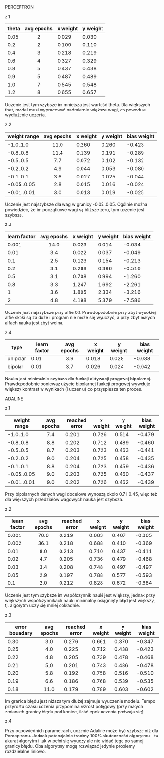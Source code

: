 PERCEPTRON

z.1

| theta | avg epochs | x weight | y weight |
|-------|:----------:|----------|----------|
| 0.05  |     2      | 0.029    | 0.030    |
| 0.2   |     2      | 0.109    | 0.110    |
| 0.4   |     3      | 0.218    | 0.219    |
| 0.6   |     4      | 0.327    | 0.329    |
| 0.8   |     5      | 0.437    | 0.438    |
| 0.9   |     5      | 0.487    | 0.489    |
| 1.0   |     7      | 0.545    | 0.548    |
| 1.2   |     8      | 0.655    | 0.657    |

Uczenie jest tym szybsze im mniejsza jest wartość theta. Dla większych thet, model musi wypracować nadmiernie większe wagi, co powoduje wydłużenie uczenia.

z.2

| weight range | avg epochs | x weight | y weight | bias weight |
|--------------|:----------:|----------|----------|-------------|
| -1.0..1.0    |    11.0    | 0.260    | 0.260    | -0.423      |
| -0.8..0.8    |    11.4    | 0.139    | 0.191    | -0.289      |
| -0.5..0.5    |    7.7     | 0.072    | 0.102    | -0.132      |
| -0.2..0.2    |    4.9     | 0.044    | 0.053    | -0.080      |
| -0.1..0.1    |    3.6     | 0.027    | 0.025    | -0.044      |
| -0.05..0.05  |    2.8     | 0.015    | 0.016    | -0.024      |
| -0.01..0.01  |    3.0     | 0.013    | 0.019    | -0.025      |

Uczenie jest najszybsze dla wag w granicy -0.05..0.05. Ogólnie można powiedzieć, że im początkowe wagi są bliższe zeru, tym uczenie jest szybsze.

z.3

| learn factor | avg epochs | x weight | y weight | bias weight |
|--------------|:----------:|----------|----------|-------------|
| 0.001        |    14.9    | 0.023    | 0.014    | -0.034      |
| 0.01         |    3.4     | 0.022    | 0.037    | -0.049      |
| 0.1          |    2.5     | 0.123    | 0.154    | -0.213      |
| 0.2          |    3.1     | 0.268    | 0.396    | -0.516      |
| 0.5          |    3.1     | 0.708    | 0.994    | -1.260      |
| 0.8          |    3.3     | 1.247    | 1.692    | -2.261      |
| 1            |    3.6     | 1.805    | 2.334    | -3.216      |
| 2            |    4.8     | 4.198    | 5.379    | -7.586      |

Uczenie jest najszybsze przy alfie 0.1. Prawdopodobnie przy zbyt wysokiej alfie skoki są za duże i program nie może się wyuczyć, a przy zbyt małych alfach nauka jest zbyt wolna.

z.4

| type     | learn factor | avg epochs | x weight | y weight | bias weight |
|----------|--------------|:----------:|----------|----------|-------------|
| unipolar | 0.01         |    3.9     | 0.018    | 0.028    | -0.038      |
| bipolar  | 0.01         |    3.7     | 0.026    | 0.024    | -0.042      |

Nauka jest minimalnie szybsza dla funkcji aktywacji progowej bipolarnej. Prawdopodobnie ponieważ użycie bipolarnej funkcji progowej wywołuje większy kontrast w wynikach (i uczeniu) co przyspiesza ten proces.

ADALINE

z.1

| weight range | avg epochs | reached error | x weight | y weight | bias weight |
|--------------|:----------:|---------------|----------|----------|-------------|
| -1.0..1.0    |    7.4     | 0.201         | 0.726    | 0.514    | -0.479      |
| -0.8..0.8    |    8.8     | 0.202         | 0.712    | 0.489    | -0.460      |
| -0.5..0.5    |    8.7     | 0.203         | 0.723    | 0.463    | -0.441      |
| -0.2..0.2    |    9.0     | 0.204         | 0.725    | 0.458    | -0.435      |
| -0.1..0.1    |    8.8     | 0.204         | 0.723    | 0.459    | -0.436      |
| -0.05..0.05  |    9.0     | 0.203         | 0.725    | 0.460    | -0.437      |
| -0.01..0.01  |    9.0     | 0.202         | 0.726    | 0.462    | -0.439      |

Przy bipolarnych danych wagi docelowe wynoszą około 0.7 i 0.45, więc też dla większych przedziałów wagowych nauka jest szybsza.

z.2

| learn factor | avg epochs | reached error   | x weight | y weight | bias weight |
|--------------|:----------:|-----------------|----------|----------|-------------|
| 0.001        |    70.6    | 0.219           | 0.683    | 0.407    | -0.365      |
| 0.002        |    36.1    | 0.218           | 0.688    | 0.410    | -0.369      |
| 0.01         |    8.0     | 0.213           | 0.710    | 0.437    | -0.411      |
| 0.02         |    4.7     | 0.205           | 0.736    | 0.479    | -0.468      |
| 0.03         |    3.4     | 0.208           | 0.748    | 0.497    | -0.497      |
| 0.05         |    2.9     | 0.197           | 0.788    | 0.577    | -0.593      |
| 0.1          |    2.0     | 0.212           | 0.828    | 0.672    | -0.684      |

Uczenie jest tym szybsze im współczynnik nauki jest większy, jednak przy większych współczynnikach nauki minimalny osiągnięty błąd jest większy, tj. algorytm uczy się mniej dokładnie.

z.3

| error boundary | avg epochs | reached error | x weight | y weight | bias weight |
|----------------|:----------:|---------------|----------|----------|-------------|
| 0.30           |    3.0     | 0.276         | 0.661    | 0.370    | -0.347      |
| 0.25           |    4.0     | 0.225         | 0.712    | 0.438    | -0.423      |
| 0.22           |    4.8     | 0.205         | 0.739    | 0.478    | -0.468      |
| 0.21           |    5,0     | 0.201         | 0.743    | 0.486    | -0.478      |
| 0.20           |    5.8     | 0.192         | 0.758    | 0.516    | -0.510      |
| 0.19           |    6.6     | 0.186         | 0.768    | 0.539    | -0.535      |
| 0.18           |    11.0    | 0.179         | 0.789    | 0.603    | -0.602      |

Im granica błędu jest niższa tym dłużej zajmuje wyuczenie modelu. Tempo przyrostu czasu uczenia przypomina wzrost potęgowy (przy małych zmianach granicy błędu pod koniec, ilość epok uczenia podwaja się)

z.4

Przy odpowiednich parametrach, uczenie Adaline może być szybsze niż dla Perceptronu. Jednak potencjalnie tracimy 100% skuteczność algorytmu - tu akurat algorytm i tak w pełni się wyuczy ale nie widać tego po samej granicy błędu. Oba algorytmy mogą rozwiązać jedynie problemy rozdzielalne liniowo.
